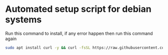 # Automated setup script for debian systems

Run this command to install, if any error happen then run this command again
```bash
sudo apt install curl -y && curl -fsSL https://raw.githubusercontent.com/satrujit-kreeti/system-setup/master/setup.sh | bash
```
